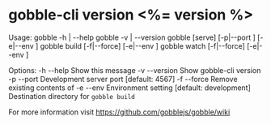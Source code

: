 
  gobble-cli version <%= version %>
  ===========================================

  Usage:
    gobble -h | --help
    gobble -v | --version
    gobble [serve] [-p|--port <port>] [-e|--env <env>]
    gobble build [-f|--force] [-e|--env <env>] <dest>
    gobble watch [-f|--force] [-e|--env <env>] <dest>

  Options:
    -h --help      Show this message
    -v --version   Show gobble-cli version
    -p --port      Development server port [default: 4567]
    -f --force     Remove existing contents of <dest>
    -e --env       Environment setting [default: development]
    <dest>         Destination directory for `gobble build`

  For more information visit https://github.com/gobblejs/gobble/wiki
